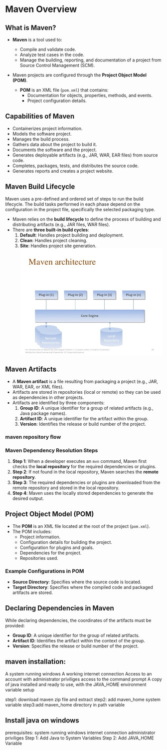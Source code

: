 # Maven Overview

## What is Maven?

- **Maven** is a tool used to:
  - Compile and validate code.
  - Analyze test cases in the code.
  - Manage the building, reporting, and documentation of a project from Source Control Management (SCM).

- Maven projects are configured through the **Project Object Model (POM)**.
  - **POM** is an XML file (`pom.xml`) that contains:
    - Documentation for objects, properties, methods, and events.
    - Project configuration details.

## Capabilities of Maven

- Containerizes project information.
- Models the software project.
- Manages the build process.
- Gathers data about the project to build it.
- Documents the software and the project.
- Generates deployable artifacts (e.g., JAR, WAR, EAR files) from source code.
- Completes, packages, tests, and distributes the source code.
- Generates reports and creates a project website.

## Maven Build Lifecycle

Maven uses a pre-defined and ordered set of steps to run the build lifecycle. The build tasks performed in each phase depend on the configuration in the project file, specifically the selected packaging type.

- Maven relies on the **build lifecycle** to define the process of building and distributing artifacts (e.g., JAR files, WAR files).
- There are **three built-in build cycles**:
  1. **Default**: Handles project building and deployment.
  2. **Clean**: Handles project cleaning.
  3. **Site**: Handles project site generation.
![preview](./img/mavenarchi.webp)

## Maven Artifacts

- A **Maven artifact** is a file resulting from packaging a project (e.g., JAR, WAR, EAR, or XML files).
- Artifacts are stored in repositories (local or remote) so they can be used as dependencies in other projects.
- Artifacts are identified by three components:
  1. **Group ID**: A unique identifier for a group of related artifacts (e.g., Java package names).
  2. **Artifact ID**: A unique identifier for the artifact within the group.
  3. **Version**: Identifies the release or build number of the project.

### maven repository flow


### Maven Dependency Resolution Steps
1. **Step 1**: When a developer executes an `mvn` command, Maven first checks the **local repository** for the required dependencies or plugins.
2. **Step 2**: If not found in the local repository, Maven searches the **remote repository**.
3. **Step 3**: The required dependencies or plugins are downloaded from the remote repository and stored in the local repository.
4. **Step 4**: Maven uses the locally stored dependencies to generate the desired output.

## Project Object Model (POM)

- The **POM** is an XML file located at the root of the project (`pom.xml`).
- The POM includes:
  - Project information.
  - Configuration details for building the project.
  - Configuration for plugins and goals.
  - Dependencies for the project.
  - Repositories used.

### Example Configurations in POM
- **Source Directory**: Specifies where the source code is located.
- **Target Directory**: Specifies where the compiled code and packaged artifacts are stored.

## Declaring Dependencies in Maven

While declaring dependencies, the coordinates of the artifacts must be provided:

- **Group ID**: A unique identifier for the group of related artifacts.
- **Artifact ID**: Identifies the artifact within the context of the group.
- **Version**: Specifies the release or build number of the project.


## maven installation:
 
A system running windows
A working internet connection
Access to an account with administrator priviliges
access to the command prompt
A copy of java installed and ready to use, with the JAVA_HOME environment variable setup
 
step1: download maven zip file and extract 
step2: add maven_home system variable
step3:add maven_home directory in path variable
 
## Install java on windows
prerequisites:
system running windows
internet connection
administrator priviliges
Step 1: Add Java to System Variables
Step 2: Add JAVA_HOME Variable